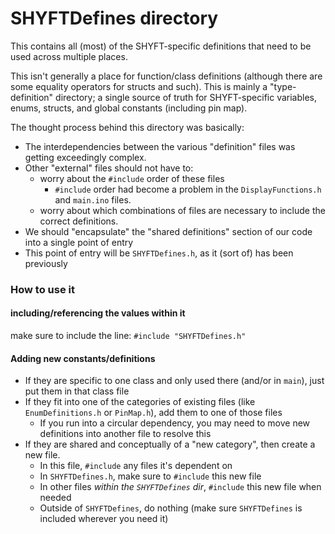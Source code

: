 # SHYFTDefines directory

This contains all (most) of the SHYFT-specific definitions that need to be used across multiple places.

This isn't generally a place for function/class definitions (although there are some equality operators for structs and such). This is mainly a "type-definition" directory; a single source of truth for SHYFT-specific variables, enums, structs, and global constants (including pin map).

The thought process behind this directory was basically:
* The interdependencies between the various "definition" files was getting exceedingly complex.
* Other "external" files should not have to:
  - worry about the `#include` order of these files
    - `#include` order had become a problem in the `DisplayFunctions.h` and `main.ino` files.
  - worry about which combinations of files are necessary to include the correct definitions.
* We should "encapsulate" the "shared definitions" section of our code into a single point of entry
* This point of entry will be `SHYFTDefines.h`, as it (sort of) has been previously

### How to use it

#### including/referencing the values within it
make sure to include the line: `#include "SHYFTDefines.h"`

#### Adding new constants/definitions
* If they are specific to one class and only used there (and/or in `main`), just put them in that class file
* If they fit into one of the categories of existing files (like `EnumDefinitions.h` or `PinMap.h`), add them to one of those files
  - If you run into a circular dependency, you may need to move new definitions into another file to resolve this
* If they are shared and conceptually of a "new category", then create a new file.
  - In this file, `#include` any files it's dependent on
  - In `SHYFTDefines.h`, make sure to `#include` this new file
  - In other files _within the `SHYFTDefines` dir_, `#include` this new file when needed
  - Outside of `SHYFTDefines`, do nothing (make sure `SHYFTDefines` is included wherever you need it)
